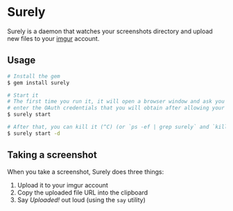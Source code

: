 # Surely

Surely is a daemon that watches your screenshots directory and upload new files to your [imgur](http://imgur.com/) account.

## Usage

```bash
# Install the gem
$ gem install surely

# Start it
# The first time you run it, it will open a browser window and ask you to
# enter the OAuth credentials that you will obtain after allowing your imgur app
$ surely start

# After that, you can kill it (^C) (or `ps -ef | grep surely` and `kill` its PID) and start it as a real daemon
$ surely start -d
```

## Taking a screenshot

When you take a screenshot, Surely does three things:

1. Upload it to your imgur account
2. Copy the uploaded file URL into the clipboard
3. Say *Uploaded!* out loud (using the `say` utility)
